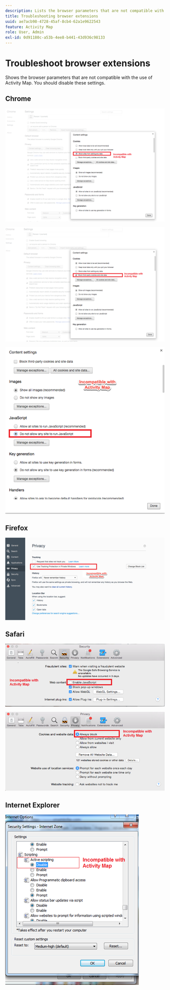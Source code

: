 ```yaml
---
description: Lists the browser parameters that are not compatible with the use of Activity Map. You should disable these settings.
title: Troubleshooting browser extensions
uuid: ae7acb98-4728-45af-8cb4-62a1e9622543
feature: Activity Map
role: User, Admin
exl-id: 0d91180c-a53b-4ee8-b441-43d936c98133
---
```

# Troubleshoot browser extensions

Shows the browser parameters that are not compatible with the use of Activity Map. You should disable these settings.

## Chrome

![](assets/Chrome1.png)

![](assets/Chrome2.png) 

![](assets/Chrome3.png) 

## Firefox

![](assets/Firefox.png) 

## Safari

![](assets/Safari1.png) 

![](assets/Safari2.png)

## Internet Explorer

![](assets/IE1.png)

